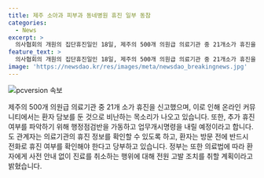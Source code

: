 ```yaml
---
title: 제주 소아과 피부과 동네병원 휴진 일부 동참
categories:
  - News
excerpt: >
  의사협회의 개원의 집단휴진일인 18일, 제주의 500개 의원급 의료기관 중 21개소가 휴진을 신고했다. 휴진 의료기관 정보의 미비로 인해 온라인에서 불만이 제기되고 있으며, 추가 휴진 여부를 파악하기 위해 행정점검반을 가동하고 업무개시명령을 내릴 예정이다. 정부는 의료법에 따라 진료거부로 전원 고발 조치할 계획이라고 밝혔다. (150자)
feature_text: >
  의사협회의 개원의 집단휴진일인 18일, 제주의 500개 의원급 의료기관 중 21개소가 휴진을 신고했다. 휴진 의료기관 정보의 미비로 인해 온라인에서 불만이 제기되고 있으며, 추가 휴진 여부를 파악하기 위해 행정점검반을 가동하고 업무개시명령을 내릴 예정이다. 정부는 의료법에 따라 진료거부로 전원 고발 조치할 계획이라고 밝혔다. (150자)
image: 'https://newsdao.kr/res/images/meta/newsdao_breakingnews.jpg'
---
```


<p><img src="https://newsdao.kr/res/images/meta/newsdao_breakingnews.jpg" alt="pcversion 속보" /></p>

<p>제주의 500개 의원급 의료기관 중 21개 소가 휴진을 신고했으며, 이로 인해 온라인 커뮤니티에서는 환자 담보를 둔 것으로 비난하는 목소리가 나오고 있습니다. 또한, 추가 휴진 여부를 파악하기 위해 행정점검반을 가동하고 업무개시명령을 내릴 예정이라고 합니다. 도 관계자는 의료기관의 휴진 정보를 확인할 수 있도록 하고, 환자는 방문 전에 반드시 전화로 휴진 여부를 확인해야 한다고 당부하고 있습니다. 정부는 또한 의료법에 따라 환자에게 사전 안내 없이 진료를 취소하는 행위에 대해 전원 고발 조치를 취할 계획이라고 밝혔습니다.</p>

